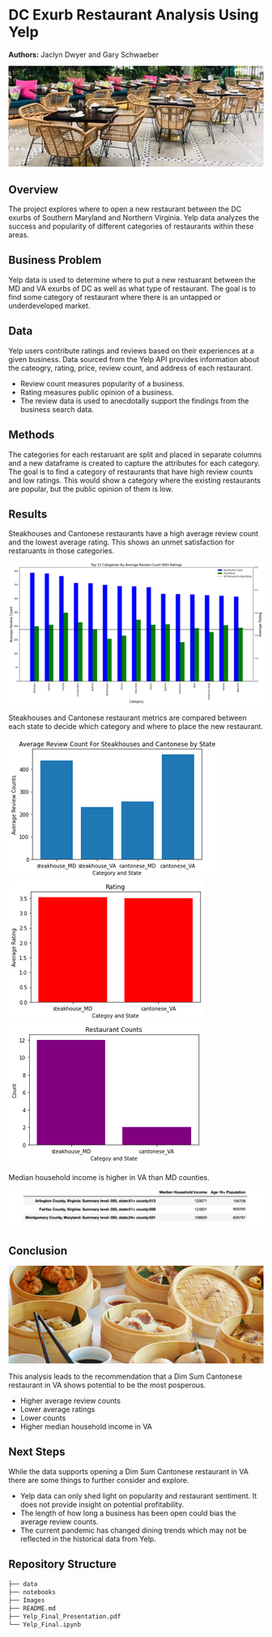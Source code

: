 # DC Exurb Restaurant Analysis Using Yelp

**Authors:** Jaclyn Dwyer and Gary Schwaeber

![example](Images/Outdoor_Pic.jpeg)

## Overview
The project explores where to open a new restaurant between the DC exurbs of Southern Maryland and Northern Virginia. Yelp data analyzes the success and popularity of different categories of restaurants within these areas. 

## Business Problem 

Yelp data is used to determine where to put a new restuarant between the MD and VA exurbs of DC as well as what type of restaurant. The goal is to find some category of restaurant where there is an untapped or underdeveloped market.

## Data

Yelp users contribute ratings and reviews based on their experiences at a given business. Data sourced from the Yelp API provides information about the cateogry, rating, price, review count, and address of each restaurant. 
 - Review count measures popularity of a business.
 - Rating measures public opinion of a business. 
 - The review data is used to anecdotally support the findings from the business search data.
 

## Methods
The categories for each restaruant are split and placed in separate columns and a new dataframe is created to capture the attributes for each category. The goal is to find a category of restaurants that have high review counts and low ratings. This would show a category where the existing restaurants are popular, but the public opinion of them is low. 

## Results
Steakhouses and Cantonese restaurants have a high average review count and the lowest average rating. This shows an unmet satisfaction for restaruants in those categories.

![graph](Images/main_graph.png)


Steakhouses and Cantonese restaurant metrics are compared between each state to decide which category and where to place the new restaurant. 

![graph2](Images/review_count_graph.png) ![graph3](Images/rating_graph.png) ![graph4](Images/rc_graph.png)


Median household income is higher in VA than MD counties.

![graph4](Images/censusdata.png)


## Conclusion
![example](Images/Dim_Sum_Pic.JPG)

This analysis leads to the recommendation that a Dim Sum Cantonese restaurant in VA shows potential to be the most posperous.
 - Higher average review counts 
 - Lower average ratings 
 - Lower counts
 - Higher median household income in VA 
 
## Next Steps
While the data supports opening a Dim Sum Cantonese restaurant in VA there are some things to further consider and explore. 
 - Yelp data can only shed light on popularity and restaurant sentiment. It does not provide insight on potential profitability.
 - The length of how long a business has been open could bias the average review counts.
 - The current pandemic has changed dining trends which may not be reflected in the historical data from Yelp.


## Repository Structure

```
├── data
├── notebooks
├── Images
├── README.md
├── Yelp_Final_Presentation.pdf
└── Yelp_Final.ipynb
```


